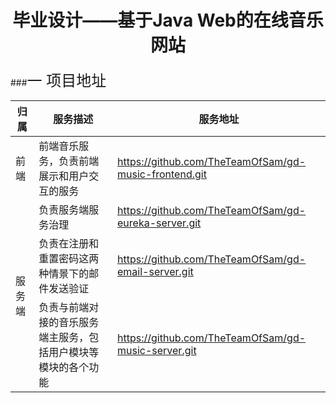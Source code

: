 # <center>毕业设计——基于Java Web的在线音乐网站</center>

###<font size=5>一 项目地址</font>

<table>
	<thread>
		<tr>
			<th>归属</th>
			<th>服务描述</th>
			<th>服务地址</th>
		</tr>
	</thread>
	<tbody>
		<tr>
			<td>
				前端
			</td>
			<td>
				前端音乐服务，负责前端展示和用户交互的服务
			</td>
			<td>
				<a href="https://github.com/TheTeamOfSam/gd-music-frontend.git">https://github.com/TheTeamOfSam/gd-music-frontend.git</a>
			</td>
		</tr>
		<tr>
			<td rowspan="3">
				服务端
			</td>
			<td>
				负责服务端服务治理
			</td>
			<td>
				<a href="https://github.com/TheTeamOfSam/gd-eureka-server.git">https://github.com/TheTeamOfSam/gd-eureka-server.git</a>
			</td>
		</tr>
		<tr>
			<td>
				负责在注册和重置密码这两种情景下的邮件发送验证
			</td>
			<td>
				<a href="https://github.com/TheTeamOfSam/gd-email-server.git">https://github.com/TheTeamOfSam/gd-email-server.git</a>
			</td>
		</tr>
		<tr>
			<td>
				负责与前端对接的音乐服务端主服务，包括用户模块等模块的各个功能
			</td>
			<td>
				<a href="https://github.com/TheTeamOfSam/gd-music-server.git">https://github.com/TheTeamOfSam/gd-music-server.git</a>
			</td>
		</tr>
	</tbody>
</table>
